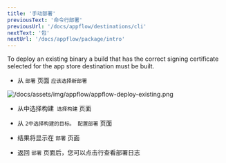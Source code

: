 ```yaml
---
title: '手动部署'
previousText: '命令行部署'
previousUrl: '/docs/appflow/destinations/cli'
nextText: '包'
nextUrl: '/docs/appflow/package/intro'
---
```


To deploy an existing binary a build that has the correct signing certificate selected for the app store destination must be built.

- 从 `部署` 页面 `应该选择新部署`

![/docs/assets/img/appflow/appflow-deploy-existing.png](/docs/assets/img/appflow/appflow-deploy-existing.png)

- 从中选择构建` 选择构建` 页面

- 从 `2中选择构建的目标。 配置部署` 页面

- 结果将显示在 `部署` 页面

- 返回 `部署` 页面后，您可以点击行查看部署日志
